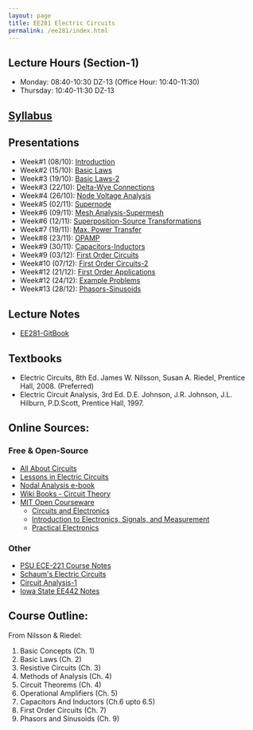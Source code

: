 ```yaml
---
layout: page
title: EE281 Electric Circuits
permalink: /ee281/index.html
---
```


## Lecture Hours (Section-1)
- Monday: 08:40-10:30 DZ-13 (Office Hour: 10:40-11:30)
- Thursday: 10:40-11:30 DZ-13

## [Syllabus](/files/EE281_syllabus_fall14_ozan.pdf)

## Presentations

- Week#1 (08/10): [Introduction](/presentations/ee281_intro.html)
- Week#2 (15/10): [Basic Laws](/presentations/ee281_basic_laws.html)
- Week#3 (19/10): [Basic Laws-2](/presentations/ee281_basic_laws2.html)
- Week#3 (22/10): [Delta-Wye Connections](/presentations/ee281_delta_wye.html)
- Week#4 (26/10): [Node Voltage Analysis](/presentations/ee281_nodal_analysis.html)
- Week#5 (02/11): [Supernode](/presentations/ee281_supernode.html)
- Week#6 (09/11): [Mesh Analysis-Supermesh](/presentations/ee281_supermesh.html)
- Week#6 (12/11): [Superposition-Source Transformations](/presentations/ee281_superposition.html)
- Week#7 (19/11): [Max. Power Transfer](/presentations/ee281_max_power_opamp.html)
- Week#8 (23/11): [OPAMP](/presentations/ee281_opamp.html)
- Week#9 (30/11): [Capacitors-Inductors](/presentations/ee281_capacitor_inductor.html)
- Week#9 (03/12): [First Order Circuits](/presentations/ee281_opamp_first_order.html)
- Week#10 (07/12): [First Order Circuits-2](/presentations/ee281_first_order2.html)
- Week#12 (21/12): [First Order Applications](/presentations/ee281_first_order_applications.html)
- Week#12 (24/12): [Example Problems](/presentations/ee281_exercises.html)
- Week#13 (28/12): [Phasors-Sinusoids](/presentations/ee281_sinusoids_phasors.html)


## Lecture Notes
- [EE281-GitBook](http://ozank.gitbooks.io/ee281/)

<!--
##Homeworks - Exercises
- [HMW#1](/files/ee281_hw1.pdf) - [Solutions](/files/ee281_hw1_solutions.pdf)
- [Node Voltage Exercise Solutions](/files/ee281_ex1.pdf)
- [Midterm1](/files/ee281_MT1_F2014.pdf)
- [Midterm2](/files/ee281_MT2_F2014.pdf)
-->

## Textbooks
- Electric Circuits, 8th Ed. James W. Nilsson, Susan A. Riedel, Prentice Hall, 2008. (Preferred)
- Electric Circuit Analysis, 3rd Ed. D.E. Johnson, J.R. Johnson, J.L. Hilburn, P.D.Scott, Prentice Hall, 1997.

## Online Sources:

### Free & Open-Source
- [All About Circuits](http://www.allaboutcircuits.com/vol_1/)
- [Lessons in Electric Circuits](http://www.faqs.org/docs/electric/)
- [Nodal Analysis e-book](http://www.solved-problems.com/download/NodalAnalysis.pdf)
- [Wiki Books - Circuit Theory](http://www.faqs.org/docs/electric/)
- [MIT Open Courseware](http://ocw.mit.edu/index.htm)
  - [Circuits and Electronics](http://ocw.mit.edu/courses/electrical-engineering-and-computer-science/6-002-circuits-and-electronics-spring-2007/index.htm)
  - [Introduction to Electronics, Signals, and Measurement](http://ocw.mit.edu/courses/electrical-engineering-and-computer-science/6-071j-introduction-to-electronics-signals-and-measurement-spring-2006/index.htm)
  - [Practical Electronics](http://ocw.mit.edu/courses/special-programs/sp-764-practical-electronics-fall-2004/)

### Other
- [PSU ECE-221 Course Notes](http://web.cecs.pdx.edu/~ece2xx/ECE221/Lectures/)
- [Schaum's Electric Circuits](http://accessengineeringlibrary.com/browse/schaums-outline-of-electric-circuits-sixth-edition)
- [Circuit Analysis-1](http://www.ece.ubc.ca/~shahriar/eece251.html)
- [Iowa State EE442 Notes](http://home.eng.iastate.edu/~gamari/EE442_F12/Tuttle_EE442/)

## Course Outline:
From Nilsson & Riedel:

1. Basic Concepts (Ch. 1)
2. Basic Laws (Ch. 2)
3. Resistive Circuits (Ch. 3)
4. Methods of Analysis (Ch. 4)
5. Circuit Theorems (Ch. 4)
6. Operational Amplifiers (Ch. 5)
7. Capacitors And Inductors (Ch.6 upto 6.5)
8. First Order Circuits (Ch. 7)
9. Phasors and Sinusoids (Ch. 9)
